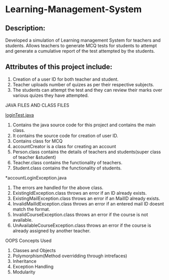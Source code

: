 # Learning-Management-System

## Description:
Developed a simulation of Learning management System for teachers and students. Allows teachers to generate MCQ tests for students to attempt and generate a cumulative report of the test attempted by the students.

## Attributes of this project include:

1. Creation  of a user ID for both teacher and student.
2. Teacher uploads number of quizes as per their respective subjects.
3. The students can attempt the test and they can review their marks over various quizes they have attempted.

JAVA FILES AND CLASS FILES

[loginTest.java](https://github.com/sidesh27/Learning-Management-System/blob/master/LoginTest.java)

1. Contains the java source code for this project and contains the main class.
2. It contains the source code for creation of user ID.
3. Contains class for MCQ 
4. accountCreator is a class for creating an account
5. Person.class contains the details of teachers and students(super class of teacher &student)
6. Teacher.class contains the functionality of teachers.
7. Student.class contains the functionality of students.


*accountLoginException.java

1. The errors are handled for the above class.
2. ExistingIdException.class throws an error if an ID already exists.
3. ExistingMailException.class throws an error if an MailID already exists.
4. InvalidMailIdException.class throws an error if an entered mail ID doesnt match the format.
5. InvalidCourseException.class throws an error if the course is not available.
6. UnAvailableCourseException.class throws an error if the course is already assigned by another teacher.

OOPS Concepts Used

1. Classes and Objects
2. Polymorphism(Method overridding through intrefaces)
3. Inheritance
4. Exception Handling
5. Modularity

